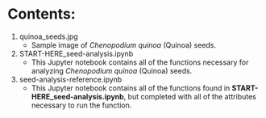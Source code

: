 # Contents:
1. quinoa_seeds.jpg
    - Sample image of *Chenopodium quinoa* (Quinoa) seeds.
2. START-HERE_seed-analysis.ipynb
    - This Jupyter notebook contains all of the functions necessary for analyzing *Chenopodium quinoa* (Quinoa) seeds.
3. seed-analysis-reference.ipynb
    - This Jupyter notebook contains all of the functions found in **START-HERE_seed-analysis.ipynb**, but completed with all of the attributes necessary to run the function.

